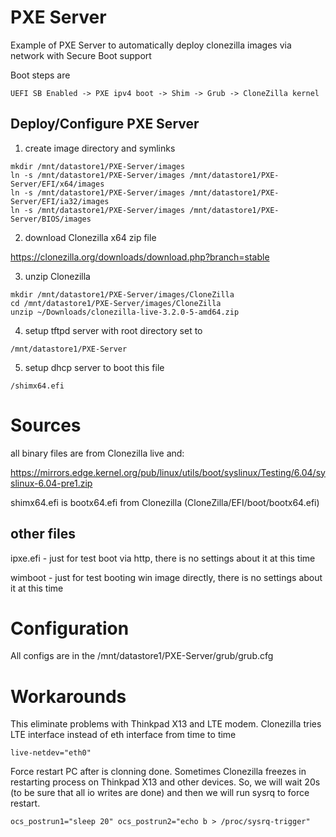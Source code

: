 # PXE Server

Example of PXE Server to automatically deploy clonezilla images via network with Secure Boot support

Boot steps are
```
UEFI SB Enabled -> PXE ipv4 boot -> Shim -> Grub -> CloneZilla kernel
```

## Deploy/Configure PXE Server
1) create image directory and symlinks
```
mkdir /mnt/datastore1/PXE-Server/images
ln -s /mnt/datastore1/PXE-Server/images /mnt/datastore1/PXE-Server/EFI/x64/images
ln -s /mnt/datastore1/PXE-Server/images /mnt/datastore1/PXE-Server/EFI/ia32/images
ln -s /mnt/datastore1/PXE-Server/images /mnt/datastore1/PXE-Server/BIOS/images
```

2) download Clonezilla x64 zip file

https://clonezilla.org/downloads/download.php?branch=stable

3) unzip Clonezilla
```
mkdir /mnt/datastore1/PXE-Server/images/CloneZilla
cd /mnt/datastore1/PXE-Server/images/CloneZilla
unzip ~/Downloads/clonezilla-live-3.2.0-5-amd64.zip
```

4) setup tftpd server with root directory set to
```
/mnt/datastore1/PXE-Server
```

5) setup dhcp server to boot this file
```
/shimx64.efi
```

# Sources
all binary files are from Clonezilla live and:

https://mirrors.edge.kernel.org/pub/linux/utils/boot/syslinux/Testing/6.04/syslinux-6.04-pre1.zip

shimx64.efi is bootx64.efi from Clonezilla (CloneZilla/EFI/boot/bootx64.efi)

## other files

ipxe.efi - just for test boot via http, there is no settings about it at this time

wimboot - just for test booting win image directly, there is no settings about it at this time

# Configuration

All configs are in the /mnt/datastore1/PXE-Server/grub/grub.cfg

# Workarounds

This eliminate problems with Thinkpad X13 and LTE modem. Clonezilla tries LTE interface instead of eth interface from time to time
```
live-netdev="eth0"
```

Force restart PC after is clonning done. Sometimes Clonezilla freezes in restarting process on Thinkpad X13 and other devices. So, we will wait 20s (to be sure that all io writes are done) and then we will run sysrq to force restart.
```
ocs_postrun1="sleep 20" ocs_postrun2="echo b > /proc/sysrq-trigger"
```
